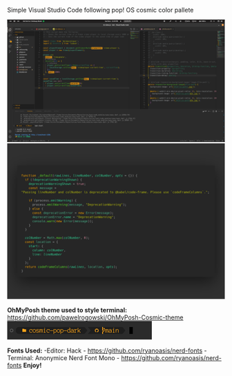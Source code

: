 Simple Visual Studio Code following pop! OS cosmic color pallete

![Preview](https://github.com/pawelrogowski/cosmic-pop-dark/raw/HEAD/image.png)
![Preview](https://github.com/pawelrogowski/cosmic-pop-dark/raw/HEAD/code.png)

**OhMyPosh theme used to style terminal:** https://github.com/pawelrogowski/OhMyPosh-Cosmic-theme
![Preview](https://github.com/pawelrogowski/cosmic-pop-dark/raw/HEAD/OhMyPosh.png)

**Fonts Used:**
-Editor: Hack - https://github.com/ryanoasis/nerd-fonts
-Terminal: Anonymice Nerd Font Mono - https://github.com/ryanoasis/nerd-fonts
**Enjoy!**
